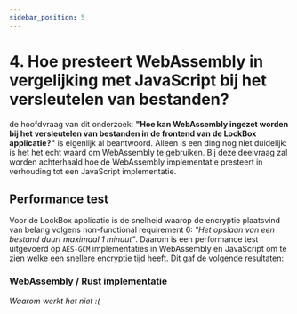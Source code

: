 ```yaml
---
sidebar_position: 5
---
```

# 4. Hoe presteert WebAssembly in vergelijking met JavaScript bij het versleutelen van bestanden?

de hoofdvraag van dit onderzoek: **"Hoe kan WebAssembly ingezet worden bij het versleutelen van bestanden in de frontend van de LockBox applicatie?"** is eigenlijk al beantwoord. Alleen is een ding nog niet duidelijk: is het het echt waard om WebAssembly te gebruiken. Bij deze deelvraag zal worden achterhaald hoe de WebAssembly implementatie presteert in verhouding tot een JavaScript implementatie. 


## Performance test
Voor de LockBox applicatie is de snelheid waarop de encryptie plaatsvind van belang volgens non-functional requirement 6: *"Het opslaan van een bestand duurt maximaal 1 minuut"*. Daarom is een performance test uitgevoerd op `AES-GCM` implementaties in WebAssembly en JavaScript om te zien welke een snellere encryptie tijd heeft. Dit gaf de volgende resultaten:

### WebAssembly / Rust implementatie
*Waarom werkt het niet :(*
